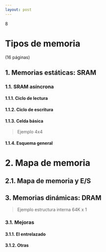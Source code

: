 ```yaml
--- 
layout: post
---
```

<div class="header">
  <div class="numbrerUnit">8</div>
  <h1>Tipos de memoria</h1>
  <subtitle> </subtitle>
</div>

(16 páginas)

## 1. Memorias estáticas: SRAM
### 1.1. SRAM asíncrona
#### 1.1.1. Ciclo de lectura
#### 1.1.2. Ciclo de escritura
#### 1.1.3. Celda básica

> Ejemplo 4x4

#### 1.1.4. Esquema general

# 2. Mapa de memoria
## 2.1. Mapa de memoria y E/S

## 3. Memorias dinámicas: DRAM

> Ejemplo estructura interna 64K x 1

### 3.1. Mejoras
#### 3.1.1. El entrelazado
#### 3.1.2. Otras
